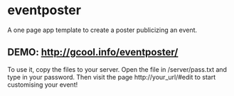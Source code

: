 # eventposter
A one page app template to create a poster publicizing an event. 

## DEMO: http://gcool.info/eventposter/

To use it, copy the files to your server. Open the file in /server/pass.txt and type in your password. Then visit the page http://your_url/#edit to start customising your event!
